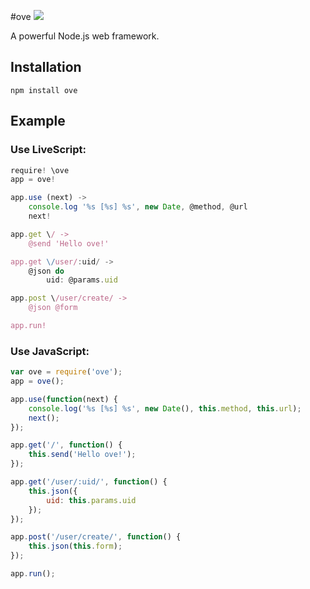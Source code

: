 #ove [![](https://codeship.com/projects/a4ff18c0-72d7-0132-d565-5ad4053fa8e4/status?branch=master)](https://codeship.com/projects/54852)

A powerful Node.js web framework.

## Installation

```
npm install ove
```

## Example

### Use LiveScript:

```js
require! \ove
app = ove!

app.use (next) ->
    console.log '%s [%s] %s', new Date, @method, @url
    next!

app.get \/ ->
    @send 'Hello ove!'

app.get \/user/:uid/ ->
    @json do
        uid: @params.uid

app.post \/user/create/ ->
    @json @form

app.run!
```

### Use JavaScript:

```js
var ove = require('ove');
app = ove();

app.use(function(next) {
    console.log('%s [%s] %s', new Date(), this.method, this.url);
    next();
});

app.get('/', function() {
    this.send('Hello ove!');
});

app.get('/user/:uid/', function() {
    this.json({
        uid: this.params.uid
    });
});

app.post('/user/create/', function() {
    this.json(this.form);
});

app.run();
```
